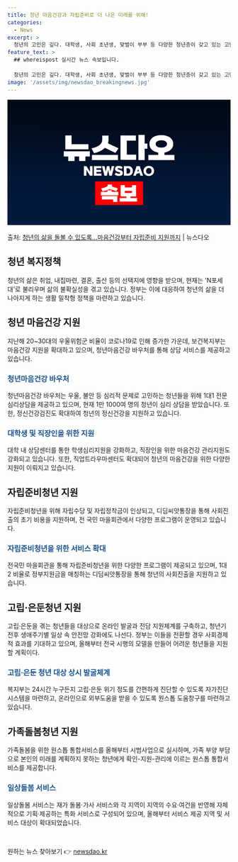 ```yaml
---
title: 청년 마음건강과 자립준비로 더 나은 미래를 위해!
categories:
  - News
excerpt: >
  청년의 고민은 깊다. 대학생, 사회 초년생, 맞벌이 부부 등 다양한 청년층이 갖고 있는 고민과 어려움은 취업…
feature_text: >
  ## whereispost 실시간 뉴스 속보입니다.

  청년의 고민은 깊다. 대학생, 사회 초년생, 맞벌이 부부 등 다양한 청년층이 갖고 있는 고민과 어려움은 취업…
image: '/assets/img/newsdao_breakingnews.jpg'
---
```


![뉴스다오 속보](/assets/img/newsdao_breakingnews.jpg)

<p>출처: <a href="https://newsdao.kr/3396" rel="dofollow">청년의 삶을 돌볼 수 있도록…마음건강부터 자립준비 지원까지</a> | 뉴스다오</p>

<h2 data-ke-size="size26">청년 복지정책</h2>

<p data-ke-size="size16">청년의 삶은 취업, 내집마련, 결혼, 출산 등의 선택지에 영향을 받으며, 현재는 'N포세대'로 불리우며 삶의 불확실성을 겪고 있습니다. 정부는 이에 대응하여 청년의 삶을 더 나아지게 하는 생활 밀착형 정책을 마련하고 있습니다.</p>

<h2 data-ke-size="size24">청년 마음건강 지원</h2>

<p data-ke-size="size16">지난해 20~30대의 우울위험군 비율이 코로나19로 인해 증가한 가운데, 보건복지부는 마음건강 지원을 확대하고 있으며, 청년마음건강 바우처를 통해 상담 서비스를 제공하고 있습니다.</p>

<h3><b><span style="color: #1a5490;">청년마음건강 바우처</span></b></h3>

<p data-ke-size="size16">청년마음건강 바우처는 우울, 불안 등 심리적 문제로 고민하는 청년들을 위해 1대1 전문 심리상담을 제공하고 있으며, 현재 1만 1000여 명의 청년이 심리 상담을 받았습니다. 또한, 정신건강검진도 확대하여 청년의 정신건강을 지원하고 있습니다.</p>

<h3><b><span style="color: #1a5490;">대학생 및 직장인을 위한 지원</span></b></h3>

<p data-ke-size="size16">대학 내 상담센터를 통한 학생심리지원을 강화하고, 직장인을 위한 마음건강 관리지원도 강화되고 있습니다. 또한, 직업트라우마센터도 확대되어 청년의 마음건강을 위한 다양한 지원이 이뤄지고 있습니다.</p>

<h2 data-ke-size="size24">자립준비청년 지원</h2>

<p data-ke-size="size16">자립준비청년을 위해 자립수당 및 자립정착금이 인상되고, 디딤씨앗통장을 통해 사회진출의 초기 비용을 지원하며, 전 국민 마을회관에서 다양한 프로그램이 운영되고 있습니다.</p>

<h3><b><span style="color: #1a5490;">자립준비청년을 위한 서비스 확대</span></b></h3>

<p data-ke-size="size16">전국민 마을회관을 통해 자립준비청년을 위한 다양한 프로그램이 제공되고 있으며, 1대2 비율로 정부지원금을 매칭하는 디딤씨앗통장을 통해 청년의 사회진출을 지원하고 있습니다.</p>

<h2 data-ke-size="size24">고립·은둔청년 지원</h2>

<p data-ke-size="size16">고립·은둔을 겪는 청년들을 대상으로 온라인 발굴과 전담 지원체계를 구축하고, 청년기 전후 생애주기별 일상 속 안전망 강화에도 나선다. 정부는 이들을 전환할 경우 사회경제적 효과를 기대하고 있으며, 올해부터 전국 시행의 모델을 만들어 어려운 청년들을 지원할 계획이다.</p>

<h3><b><span style="color: #1a5490;">고립·은둔 청년 대상 상시 발굴체계</span></b></h3>

<p data-ke-size="size16">복지부는 24시간 누구든지 고립·은둔 위기 정도를 간편하게 진단할 수 있도록 자가진단시스템을 마련하고, 온라인으로 외부도움을 받을 수 있도록 원스톱 도움창구를 마련하고 있습니다.</p>

<h2 data-ke-size="size24">가족돌봄청년 지원</h2>

<p data-ke-size="size16">가족돌봄을 위한 원스톱 통합서비스를 올해부터 시범사업으로 실시하며, 가족 부양 부담으로 본인의 미래를 계획하지 못하는 청년에게 확인-지원-관리에 이르는 원스톱 통합서비스를 제공합니다.</p>

<h3><b><span style="color: #1a5490;">일상돌봄 서비스</span></b></h3>

<p data-ke-size="size16">일상돌봄 서비스는 재가 돌봄·가사 서비스와 각 지역이 지역의 수요·여건을 반영해 자체적으로 기획·제공하는 특화 서비스로 구성되어 있으며, 올해부터 서비스 제공 지역 및 서비스 대상이 확대되었습니다.</p>

<p data-ke-size="size16">&nbsp;</p> 

원하는 뉴스 찾아보기 👉 <a href="https://newsdao.kr" rel="dofollow">newsdao.kr</a>



